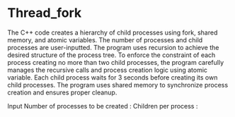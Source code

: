 # Thread_fork

The C++ code creates a hierarchy of child processes using fork, shared memory, and
atomic variables. The number of processes and child processes are user-inputted. The
program uses recursion to achieve the desired structure of the process tree. To enforce
the constraint of each process creating no more than two child processes, the program
carefully manages the recursive calls and process creation logic using atomic variable.
Each child process waits for 3 seconds before creating its own child processes. The
program uses shared memory to synchronize process creation and ensures proper
cleanup.

Input
Number of processes to be created : <Integer>
Children per process : <Integer>
